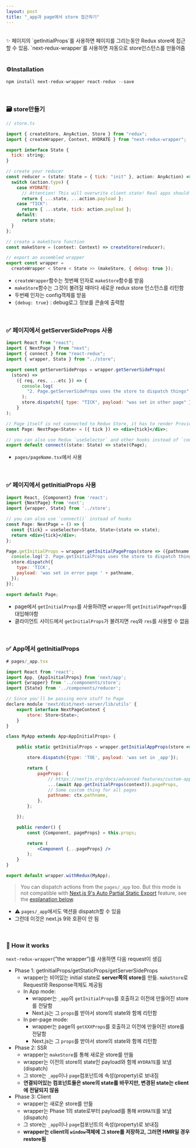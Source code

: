 ```yaml
---
layout: post
title: "_app과 page에서 store 접근하기"
---
```


<br />

<aside>
✨ 페이지의 `getInitialProps`를 사용하면 페이지를 그리는동안 Redux store에 접근할 수 있음. `next-redux-wrapper`를 사용하면 자동으로 store인스턴스를 만들어줌

</aside>

<br />

### ⚙️Installation

```jsx
npm install next-redux-wrapper react-redux --save
```

<br />

### 🗃️ store만들기

```jsx
// store.ts

import { createStore, AnyAction, Store } from "redux";
import { createWrapper, Context, HYDRATE } from "next-redux-wrapper";

export interface State {
  tick: string;
}

// create your reducer
const reducer = (state: State = { tick: "init" }, action: AnyAction) => {
  switch (action.type) {
    case HYDRATE:
      // Attention! This will overwrite client state! Real apps should use proper reconciliation.
      return { ...state, ...action.payload };
    case "TICK":
      return { ...state, tick: action.payload };
    default:
      return state;
  }
};

// create a makeStore function
const makeStore = (context: Context) => createStore(reducer);

// export an assembled wrapper
export const wrapper =
  createWrapper < Store < State >> (makeStore, { debug: true });
```

- `createWrapper`함수는 첫번째 인자로 `makeStore`함수를 받음
- `makeStore`함수는 그것이 불려질 때마다 새로운 redux store 인스턴스를 리턴함
- 두번째 인자는 config객체를 받음
- `{debug: true}` : debug로그 정보를 콘솔에 출력함

<br />

### ✅ 페이지에서 getServerSideProps 사용

```jsx
import React from "react";
import { NextPage } from "next";
import { connect } from "react-redux";
import { wrapper, State } from "../store";

export const getServerSideProps = wrapper.getServerSideProps(
  (store) =>
    ({ req, res, ...etc }) => {
      console.log(
        "2. Page.getServerSideProps uses the store to dispatch things"
      );
      store.dispatch({ type: "TICK", payload: "was set in other page" });
    }
);

// Page itself is not connected to Redux Store, it has to render Provider to allow child components to connect to Redux Store
const Page: NextPage<State> = ({ tick }) => <div>{tick}</div>;

// you can also use Redux `useSelector` and other hooks instead of `connect()`
export default connect((state: State) => state)(Page);
```

- `pages/pageName.tsx`에서 사용

<br />

### ✅ 페이지에서 getInitialProps 사용

```jsx
import React, {Component} from 'react';
import {NextPage} from 'next';
import {wrapper, State} from '../store';

// you can also use `connect()` instead of hooks
const Page: NextPage = () => {
  const {tick} = useSelector<State, State>(state => state);
  return <div>{tick}</div>;
};

Page.getInitialProps = wrapper.getInitialPageProps(store => ({pathname, req, res}) => {
  console.log('2. Page.getInitialProps uses the store to dispatch things');
  store.dispatch({
    type: 'TICK',
    payload: 'was set in error page ' + pathname,
  });
});

export default Page;
```

- page에서 `getInitialProps`를 사용하려면 `wrapper`의 `getInitialPageProps`를 대입해야함
- 클라이언트 사이드에서 `getInitialProps`가 불려지면 `req`와 `res`를 사용할 수 없음

<br />

### ✅ App에서 getInitialProps

```jsx
# pages/_app.tsx

import React from 'react';
import App, {AppInitialProps} from 'next/app';
import {wrapper} from '../components/store';
import {State} from '../components/reducer';

// Since you'll be passing more stuff to Page
declare module 'next/dist/next-server/lib/utils' {
    export interface NextPageContext {
        store: Store<State>;
    }
}

class MyApp extends App<AppInitialProps> {

    public static getInitialProps = wrapper.getInitialAppProps(store => async context => {

        store.dispatch({type: 'TOE', payload: 'was set in _app'});

        return {
            pageProps: {
                // https://nextjs.org/docs/advanced-features/custom-app#caveats
                ...(await App.getInitialProps(context)).pageProps,
                // Some custom thing for all pages
                pathname: ctx.pathname,
            },
        };

    });

    public render() {
        const {Component, pageProps} = this.props;

        return (
            <Component {...pageProps} />
        );
    }
}

export default wrapper.withRedux(MyApp);
```

> You can dispatch actions from the `pages/_app` too. But this mode is not compatible with [Next.js 9's Auto Partial Static Export](https://nextjs.org/blog/next-9#automatic-partial-static-export) feature, see the [explanation below](https://github.com/kirill-konshin/next-redux-wrapper#automatic-partial-static-export).

- ⚠️ `pages/_app`에서도 액션을 dispatch할 수 있음
- 그런데 이것은 next.js 9와 호환이 안 됨

<br />

### 🚦 How it works

`next-redux-wrapper`(”the wrapper”)를 사용하면 다음 request이 생김

- Phase 1: getInitialProps/getStaticProps/getServerSideProps
  - wrapper는 비어있는 initial state로 **server쪽의 store**를 만듦. `makeStore`로 Request와 Response객체도 제공됨
  - In App mode:
    - wrapper는 `_app`의 `getInitialProps`를 호출하고 이전에 만들어진 store를 전달함
    - Next.js는 그 `props`를 받아서 store의 state와 함께 리턴함
  - In per-page mode:
    - wrapper는 page의 `getXXXProps`를 호출하고 이전에 만들어진 store를 전달함
    - Next.js는 그 `props`를 받아서 store의 state와 함께 리턴함
- Phase 2: SSR
  - wrapper는 `makeStore`를 통해 새로운 store를 만듦
  - wrapper는 이전의 store의 state인 payload와 함께 `HYDRATE`를 보냄(dispatch)
  - 그 store는 `_app`이나 `page`컴포넌트에 속성(property)로 보내짐
  - **연결되어있는 컴포넌트들은 store의 state를 바꾸지만, 변경된 state는 client에 전달되지 않음**
- Phase 3: Client
  - wrapper는 새로운 store를 만듦
  - wrapper는 Phase 1의 state로부터 payload를 통해 `HYDRATE`를 보냄(dispatch)
  - 그 store는 `_app`이나 `page`컴포넌트의 속성(property)로 보내짐
  - **wrapper는 client의 `window`객체에 그 store를 저장하고, 그러면 HMR일 경우 restore됨**
